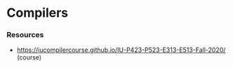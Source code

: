 # Compilers

### Resources

- https://iucompilercourse.github.io/IU-P423-P523-E313-E513-Fall-2020/ (course)
